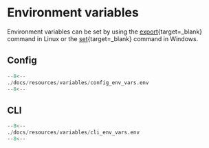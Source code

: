 # Environment variables

Environment variables can be set by using the [export](https://www.unix.com/man-page/linux/1/export/){target=_blank} command in Linux or the [set](https://learn.microsoft.com/en-us/windows-server/administration/windows-commands/set_1){target=_blank} command in Windows.

## Config

```py title="Exhaustive list of all config-related environment variables"
--8<--
./docs/resources/variables/config_env_vars.env
--8<--
```

## CLI



```py title="Exhaustive list of all cli-related environment variables"
--8<--
./docs/resources/variables/cli_env_vars.env
--8<--
```
